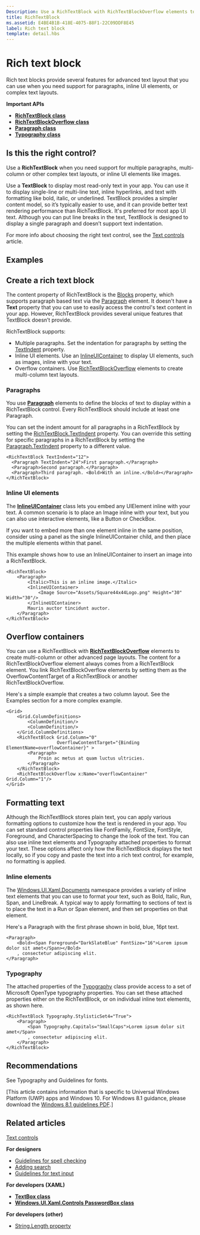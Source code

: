 ```yaml
---
Description: Use a RichTextBlock with RichTextBlockOverflow elements to create advanced text layouts.
title: RichTextBlock
ms.assetid: E4BE4B1B-418E-4075-88F1-22C09DDF8E45
label: Rich text block
template: detail.hbs
---
```

# Rich text block
Rich text blocks provide several features for advanced text layout that you can use when you need support for paragraphs, inline UI elements, or complex text layouts.


<span class="sidebar_heading" style="font-weight: bold;">Important APIs</span>

-   [**RichTextBlock class**](https://msdn.microsoft.com/library/windows/apps/xaml/windows.ui.xaml.controls.richtextblock.aspx)
-   [**RichTextBlockOverflow class**](https://msdn.microsoft.com/library/windows/apps/xaml/windows.ui.xaml.controls.richtextblockoverflow.aspx)
-   [**Paragraph class**](https://msdn.microsoft.com/library/windows/apps/xaml/windows.ui.xaml.documents.paragraph.aspx)
-   [**Typography class**](https://msdn.microsoft.com/library/windows/apps/xaml/windows.ui.xaml.documents.typography.aspx)

## Is this the right control?

Use a **RichTextBlock** when you need support for multiple paragraphs, multi-column or other complex text layouts, or inline UI elements like images.

Use a **TextBlock** to display most read-only text in your app. You can use it to display single-line or multi-line text, inline hyperlinks, and text with formatting like bold, italic, or underlined. TextBlock provides a simpler content model, so it’s typically easier to use, and it can provide better text rendering performance than RichTextBlock. It's preferred for most app UI text. Although you can put line breaks in the text, TextBlock is designed to display a single paragraph and doesn’t support text indentation.

For more info about choosing the right text control, see the [Text controls](text-controls.md) article.

## Examples


## Create a rich text block

The content property of RichTextBlock is the [Blocks](https://msdn.microsoft.com/library/windows/apps/xaml/windows.ui.xaml.controls.richtextblock.blocks.aspx) property, which supports paragraph based text via the [Paragraph](https://msdn.microsoft.com/library/windows/apps/xaml/windows.ui.xaml.documents.paragraph.aspx) element. It doesn't have a **Text** property that you can use to easily access the control's text content in your app. However, RichTextBlock provides several unique features that TextBlock doesn’t provide. 

RichTextBlock supports:
- Multiple paragraphs. Set the indentation for paragraphs by setting the [TextIndent](https://msdn.microsoft.com/library/windows/apps/xaml/windows.ui.xaml.controls.richtextblock.textindent.aspx) property.
- Inline UI elements. Use an [InlineUIContainer](https://msdn.microsoft.com/library/windows/apps/xaml/windows.ui.xaml.documents.inlineuicontainer.aspx) to display UI elements, such as images, inline with your text.
- Overflow containers. Use [RichTextBlockOverflow](https://msdn.microsoft.com/library/windows/apps/xaml/windows.ui.xaml.controls.richtextblockoverflow.aspx) elements to create multi-column text layouts.

### Paragraphs

You use [**Paragraph**](https://msdn.microsoft.com/library/windows/apps/xaml/windows.ui.xaml.documents.paragraph.aspx) elements to define the blocks of text to display within a RichTextBlock control. Every RichTextBlock should include at least one Paragraph. 

You can set the indent amount for all paragraphs in a RichTextBlock by setting the [RichTextBlock.TextIndent](https://msdn.microsoft.com/library/windows/apps/xaml/windows.ui.xaml.controls.richtextblock.textindent.aspx) property. You can override this setting for specific paragraphs in a RichTextBlock by setting the [Paragraph.TextIndent](https://msdn.microsoft.com/library/windows/apps/xaml/windows.ui.xaml.documents.paragraph.textindent.aspx) property to a different value.

```xaml
<RichTextBlock TextIndent="12">
  <Paragraph TextIndent="24">First paragraph.</Paragraph>
  <Paragraph>Second paragraph.</Paragraph>
  <Paragraph>Third paragraph. <Bold>With an inline.</Bold></Paragraph>
</RichTextBlock>
```

### Inline UI elements

The [**InlineUIContainer**](https://msdn.microsoft.com/library/windows/apps/xaml/windows.ui.xaml.documents.inlineuicontainer.aspx) class lets you embed any UIElement inline with your text. A common scenario is to place an Image inline with your text, but you can also use interactive elements, like a Button or CheckBox.

If you want to embed more than one element inline in the same position, consider using a panel as the single InlineUIContainer child, and then place the multiple elements within that panel.

This example shows how to use an InlineUIContainer to insert an image into a RichTextBlock. 

```xaml
<RichTextBlock>
    <Paragraph>
        <Italic>This is an inline image.</Italic>
        <InlineUIContainer>
            <Image Source="Assets/Square44x44Logo.png" Height="30" Width="30"/>
        </InlineUIContainer>
        Mauris auctor tincidunt auctor.
    </Paragraph>
</RichTextBlock>
```

## Overflow containers

You can use a RichTextBlock with [**RichTextBlockOverflow**](https://msdn.microsoft.com/library/windows/apps/xaml/windows.ui.xaml.controls.richtextblockoverflow.aspx) elements to create multi-column or other advanced page layouts. The content for a RichTextBlockOverflow element always comes from a RichTextBlock element. You link RichTextBlockOverflow elements by setting them as the OverflowContentTarget of a RichTextBlock or another RichTextBlockOverflow.

Here's a simple example that creates a two column layout. See the Examples section for a more complex example.

```xaml
<Grid>
    <Grid.ColumnDefinitions>
        <ColumnDefinition/>
        <ColumnDefinition/>
    </Grid.ColumnDefinitions>
    <RichTextBlock Grid.Column="0" 
                   OverflowContentTarget="{Binding ElementName=overflowContainer}" >
        <Paragraph>
            Proin ac metus at quam luctus ultricies.
        </Paragraph>
    </RichTextBlock>
    <RichTextBlockOverflow x:Name="overflowContainer" Grid.Column="1"/>
</Grid>
```

## Formatting text

Although the RichTextBlock stores plain text, you can apply various formatting options to customize how the text is rendered in your app. You can set standard control properties like FontFamily, FontSize, FontStyle, Foreground, and CharacterSpacing to change the look of the text. You can also use inline text elements and Typography attached properties to format your text. These options affect only how the RichTextBlock displays the text locally, so if you copy and paste the text into a rich text control, for example, no formatting is applied.

### Inline elements

The [Windows.UI.Xaml.Documents](https://msdn.microsoft.com/library/windows/apps/xaml/windows.ui.xaml.documents.aspx) namespace provides a variety of inline text elements that you can use to format your text, such as Bold, Italic, Run, Span, and LineBreak. A typical way to apply formatting to sections of text is to place the text in a Run or Span element, and then set properties on that element.

Here's a Paragraph with the first phrase shown in bold, blue, 16pt text.

```xaml
<Paragraph>
    <Bold><Span Foreground="DarkSlateBlue" FontSize="16">Lorem ipsum dolor sit amet</Span></Bold>
    , consectetur adipiscing elit.
</Paragraph>
```

### Typography

The attached properties of the [Typography](https://msdn.microsoft.com/library/windows/apps/xaml/windows.ui.xaml.documents.typography.aspx) class provide access to a set of Microsoft OpenType typography properties. You can set these attached properties either on the RichTextBlock, or on individual inline text elements, as shown here.

```xaml
<RichTextBlock Typography.StylisticSet4="True">
    <Paragraph>
        <Span Typography.Capitals="SmallCaps">Lorem ipsum dolor sit amet</Span>
        , consectetur adipiscing elit.
    </Paragraph>
</RichTextBlock>
```

## Recommendations

See Typography and Guidelines for fonts.

\[This article contains information that is specific to Universal Windows Platform (UWP) apps and Windows 10. For Windows 8.1 guidance, please download the [Windows 8.1 guidelines PDF](https://go.microsoft.com/fwlink/p/?linkid=258743).\]

## Related articles

[Text controls](text-controls.md)

**For designers**
- [Guidelines for spell checking](spell-checking-and-prediction.md)
- [Adding search](https://msdn.microsoft.com/library/windows/apps/hh465231)
- [Guidelines for text input](text-controls.md)

**For developers (XAML)**
- [**TextBox class**](https://msdn.microsoft.com/library/windows/apps/br209683)
- [**Windows.UI.Xaml.Controls PasswordBox class**](https://msdn.microsoft.com/library/windows/apps/br227519)


**For developers (other)**
- [String.Length property](https://msdn.microsoft.com/library/system.string.length(v=vs.110).aspx)


<!--HONumber=Jun16_HO1-->


